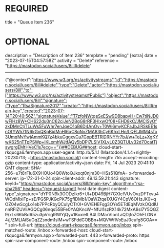 
# REQUIRED
title = "Queue Item 236"
# OPTIONAL
description = "Description of Item 236"
template = "pending"
[extra]
date = "2023-07-15T04:57:58Z"
activity = "Delete"
reference = "https://mastodon.social/users/8ill#delete"

---
{"@context":"https://www.w3.org/ns/activitystreams","id":"https://mastodon.social/users/8ill#delete","type":"Delete","actor":"https://mastodon.social/users/8ill","to":["https://www.w3.org/ns/activitystreams#Public"],"object":"https://mastodon.social/users/8ill","signature":{"type":"RsaSignature2017","creator":"https://mastodon.social/users/8ill#main-key","created":"2023-07-14T20:40:56Z","signatureValue":"T7zfoNWtqeSxESw9D8bapvH+Ew7tiNJD0wFlHz8W+CH622du0nC62cjJeN2BgG8rRF3HlxwOf08+EHD8kC/JMClSyOfzkDMnCtjTLuWs5FuWhr7enJqeO1qB6D4AnOv+T0Wi6myKCFaJbJiRSkEE1snOfYWh71N6kGnQKpBidMnHl6qC8oNvZMA83hCy6KhxLHn/LQEtJMM4sTx3UmqMvYwjAmmKQ7z4bkuCggxvCu7GppEBTRlDRNYYr7bJ/w+ToLz+XgKYwK625nTTpPSWp+IKLxmhWJtfAQy5bDPj7LSlV1XLyL0Z3QTULv32d7OcatTjswgrgEMtHVeC1s7ecg=="}}##DEBUG##host: cloud-start-rkqucga6.fermyon.app
user-agent: http.rb/5.1.1 (Mastodon/4.1.4+nightly-20230713; +https://mastodon.social/)
content-length: 755
accept-encoding: gzip
content-type: application/activity+json
date: Fri, 14 Jul 2023 20:41:10 GMT
digest: SHA-256=u7t8rFlu6X9HOUo4Q0WtoQJkoqt0njm30+HSs51QfnA=
x-forwarded-server: ip-172-31-0-24
spin-client-addr: 49.13.59.21:443
signature: keyId="https://mastodon.social/users/8ill#main-key",algorithm="rsa-sha256",headers="(request-target) host date digest content-type",signature="dYP0N9k3OODzIkr6+Ul+DD49BjH7GXIcfVUvOvzDFTxvu4WOdMlxiFp+sE/PG5PJKGcPK75gflDMb1/OaWZtqe1XUGY4CpV6OHzJK0+qOZ04wScgLo1eb7PPcRbyQCuIyCTr0I+GV/EHEFqg3OYe5ETdEqMVzkOQdlUnnRFIZUVliAGQCg06nqs55BFe0YAQKncW+NfUI1szRX14k72MxA9sI7Y5QGZ9/xLs66bBd65zu3pVrigIRWYjQyu1KoxieILB4LDMarVIonLaQDjfoZOhELGNV4/j/ZMLIAiSuGqZZsndm1slM+wTSFddGOBBn+MQVWflVoEuJ0cufg8GOA=="
spin-full-url: https://cloud-start-rkqucga6.fermyon.app/inbox
spin-matched-route: /inbox
x-forwarded-host: cloud-start-rkqucga6.fermyon.app
x-forwarded-port: 443
x-forwarded-proto: https
spin-raw-component-route: /inbox
spin-component-route: /inbox

